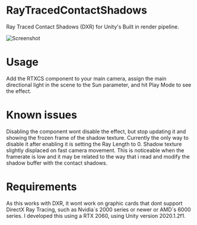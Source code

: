 # RayTracedContactShadows
 Ray Traced Contact Shadows (DXR) for Unity's Built in render pipeline.

![Screenshot](https://cdn.discordapp.com/attachments/755854193054449665/779404497062723614/unknown.png)


# Usage
Add the RTXCS component to your main camera, assign the main directional light in the scene to the Sun parameter,
and hit Play Mode to see the effect.

# Known issues
Disabling the component wont disable the effect, but stop updating it and showing the frozen frame of the shadow texture.
Currently the only way to disable it after enabling it is setting the Ray Length to 0.
Shadow texture slightly displaced on fast camera movement. This is noticeable when the framerate is low and it may be related to the way that i read and modify the
shadow buffer with the contact shadows. 

# Requirements
As this works with DXR, it wont work on graphic cards that dont support DirectX Ray Tracing, such as Nvidia´s 2000 series or newer or AMD´s 6000 series.
I developed this using a RTX 2060, using Unity version 2020.1.2f1.
